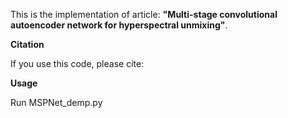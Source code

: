 This is the implementation of article: **"Multi-stage convolutional autoencoder network for hyperspectral unmixing"**.

**Citation**

If you use this code, please cite:

**Usage**

Run MSPNet_demp.py


